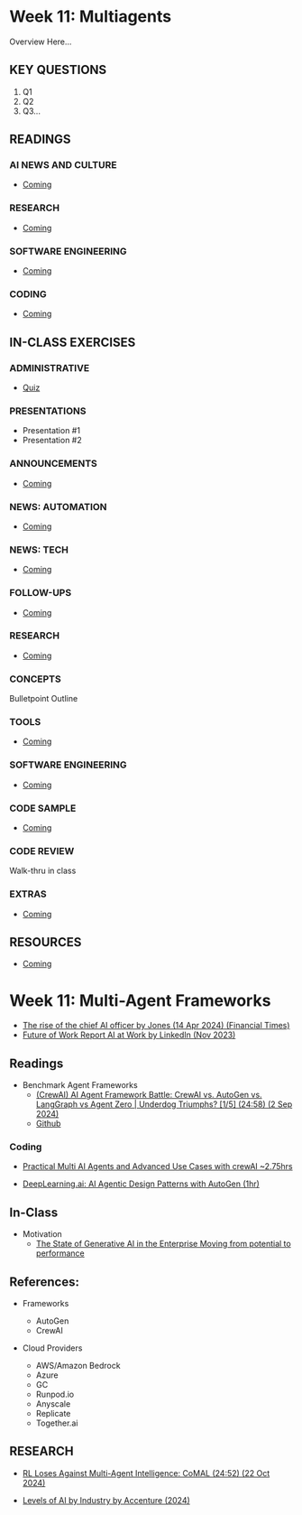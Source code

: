 # Week 11: Multiagents

Overview Here...

## KEY QUESTIONS

1. Q1
2. Q2
3. Q3...

## READINGS

### AI NEWS AND CULTURE

* [Coming](oh_noes_404.md)

### RESEARCH

* [Coming](oh_noes_404.md)

### SOFTWARE ENGINEERING

* [Coming](oh_noes_404.md)

### CODING

* [Coming](oh_noes_404.md)


## IN-CLASS EXERCISES

### ADMINISTRATIVE

* [Quiz](oh_noes_404.md)

### PRESENTATIONS

* Presentation #1
* Presentation #2

### ANNOUNCEMENTS

* [Coming](oh_noes_404.md)
  
### NEWS: AUTOMATION

* [Coming](oh_noes_404.md)
  
### NEWS: TECH

* [Coming](oh_noes_404.md)

### FOLLOW-UPS

* [Coming](oh_noes_404.md)

### RESEARCH

* [Coming](oh_noes_404.md)

### CONCEPTS

Bulletpoint Outline

### TOOLS

* [Coming](oh_noes_404.md)

### SOFTWARE ENGINEERING

* [Coming](oh_noes_404.md)

### CODE SAMPLE

* [Coming](oh_noes_404.md)

### CODE REVIEW

Walk-thru in class

### EXTRAS

* [Coming](oh_noes_404.md)

## RESOURCES

* [Coming](oh_noes_404.md)







# Week 11: Multi-Agent Frameworks

* [The rise of the chief AI officer by Jones (14 Apr 2024) (Financial Times)](https://archive.ph/anHEk#selection-2365.0-2365.275)
* [Future of Work Report AI at Work by LinkedIn (Nov 2023)](https://economicgraph.linkedin.com/content/dam/me/economicgraph/en-us/PDF/future-of-work-report-ai-november-2023.pdf)

## Readings

* Benchmark Agent Frameworks
  * [(CrewAI) AI Agent Framework Battle: CrewAI vs. AutoGen vs. LangGraph vs Agent Zero | Underdog Triumphs? [1/5] (24:58) (2 Sep 2024)](https://www.youtube.com/watch?v=bBl0JyK4K4E)
  * [Github](https://github.com/Florenz23/ai-agent-videos/tree/master/benchmark_stock_analysis)

### Coding

* [Practical Multi AI Agents and Advanced Use Cases with crewAI ~2.75hrs](https://www.deeplearning.ai/short-courses/practical-multi-ai-agents-and-advanced-use-cases-with-crewai/)

* [DeepLearning.ai: AI Agentic Design Patterns with AutoGen (1hr)](https://www.deeplearning.ai/short-courses/ai-agentic-design-patterns-with-autogen/)


## In-Class

* Motivation
  * [The State of Generative AI in the Enterprise
Moving from potential to performance](https://www2.deloitte.com/us/en/pages/consulting/articles/state-of-generative-ai-in-enterprise.html)

## References:

* Frameworks
  * AutoGen
  * CrewAI


* Cloud Providers
  * AWS/Amazon Bedrock
  * Azure
  * GC
  * Runpod.io
  * Anyscale
  * Replicate
  * Together.ai

## RESEARCH

* [RL Loses Against Multi-Agent Intelligence: CoMAL (24:52) (22 Oct 2024)](https://www.youtube.com/watch?v=8RKk-IhNRZ0)

* [Levels of AI by Industry by Accenture (2024)](https://newsroom.accenture.com/news/2022/more-than-60-percent-of-companies-are-only-experimenting-with-ai-creating-significant-opportunities-for-value-on-their-journey-to-ai-maturity-accenture-research-finds)